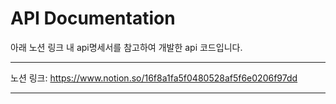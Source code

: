 # API Documentation

아래 노션 링크 내 api명세서를 참고하여 개발한 api 코드입니다.

---

노션 링크:
https://www.notion.so/16f8a1fa5f0480528af5f6e0206f97dd

---
